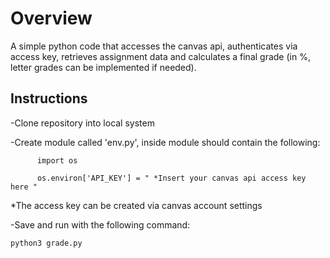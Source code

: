 # Overview

A simple python code that accesses the canvas api, authenticates via access key, retrieves assignment data and calculates a final grade (in %, letter grades can be implemented if needed).

## Instructions 

-Clone repository into local system

-Create module called 'env.py', inside module should contain the following: 

~~~      
      import os

      os.environ['API_KEY'] = " *Insert your canvas api access key here "
~~~

*The access key can be created via canvas account settings

-Save and run with the following command: 

`
python3 grade.py
` 

